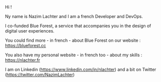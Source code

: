 Hi !

Ny name is Nazim Lachter and I am a french Developer and DevOps.

I co-funded Blue Forest, a service that accompanies you in the design of digital user experiences.

You could find more - in french - about Blue Forest on our website : https://blueforest.cc

You also have my personal website - in french too - about my skills : https://nlachter.fr

I am on Linkedin (https://www.linkedin.com/in/nlachter) and a bit on Twitter (https://twitter.com/NazimLachter)
